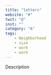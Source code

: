 ```yaml
---
title: "letters"
website: "#"
twit: "@"
inst: ""
category: "A"
tags:
    - Neighborhood
    - size
    - work
    - work
---
```


Description
